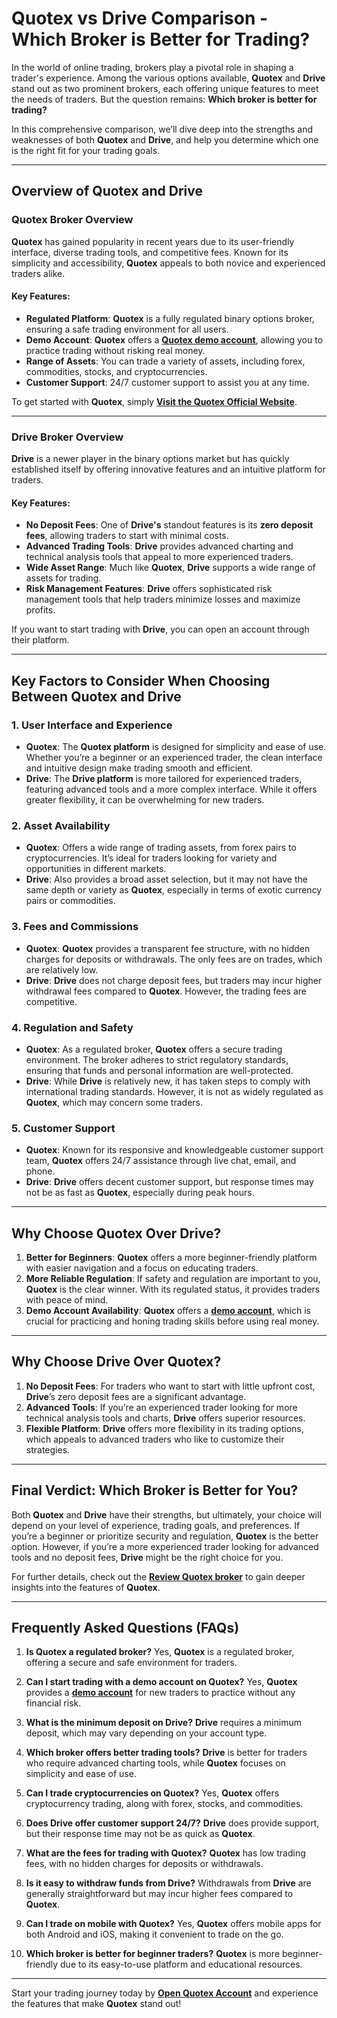 # Quotex vs Drive Comparison - Which Broker is Better for Trading?

In the world of online trading, brokers play a pivotal role in shaping a trader's experience. Among the various options available, **Quotex** and **Drive** stand out as two prominent brokers, each offering unique features to meet the needs of traders. But the question remains: **Which broker is better for trading?**

In this comprehensive comparison, we’ll dive deep into the strengths and weaknesses of both **Quotex** and **Drive**, and help you determine which one is the right fit for your trading goals.

---

## Overview of **Quotex** and **Drive**

### **Quotex Broker** Overview

**Quotex** has gained popularity in recent years due to its user-friendly interface, diverse trading tools, and competitive fees. Known for its simplicity and accessibility, **Quotex** appeals to both novice and experienced traders alike.

#### Key Features:
- **Regulated Platform**: **Quotex** is a fully regulated binary options broker, ensuring a safe trading environment for all users.
- **Demo Account**: **Quotex** offers a **[Quotex demo account](https://github.com/BinaryOptionsTrader/Quotex/blob/main/Quotex%20Demo%20Account%20Trading%2C%20How%20to%20Open%3F.md)**, allowing you to practice trading without risking real money.
- **Range of Assets**: You can trade a variety of assets, including forex, commodities, stocks, and cryptocurrencies.
- **Customer Support**: 24/7 customer support to assist you at any time.

To get started with **Quotex**, simply **[Visit the Quotex Official Website](https://broker-qx.pro/?lid=933306)**.

---

### **Drive Broker** Overview

**Drive** is a newer player in the binary options market but has quickly established itself by offering innovative features and an intuitive platform for traders.

#### Key Features:
- **No Deposit Fees**: One of **Drive's** standout features is its **zero deposit fees**, allowing traders to start with minimal costs.
- **Advanced Trading Tools**: **Drive** provides advanced charting and technical analysis tools that appeal to more experienced traders.
- **Wide Asset Range**: Much like **Quotex**, **Drive** supports a wide range of assets for trading.
- **Risk Management Features**: **Drive** offers sophisticated risk management tools that help traders minimize losses and maximize profits.

If you want to start trading with **Drive**, you can open an account through their platform.

---

## Key Factors to Consider When Choosing Between **Quotex** and **Drive**

### 1. **User Interface and Experience**

- **Quotex**: The **Quotex platform** is designed for simplicity and ease of use. Whether you’re a beginner or an experienced trader, the clean interface and intuitive design make trading smooth and efficient.
- **Drive**: The **Drive platform** is more tailored for experienced traders, featuring advanced tools and a more complex interface. While it offers greater flexibility, it can be overwhelming for new traders.

### 2. **Asset Availability**

- **Quotex**: Offers a wide range of trading assets, from forex pairs to cryptocurrencies. It’s ideal for traders looking for variety and opportunities in different markets.
- **Drive**: Also provides a broad asset selection, but it may not have the same depth or variety as **Quotex**, especially in terms of exotic currency pairs or commodities.

### 3. **Fees and Commissions**

- **Quotex**: **Quotex** provides a transparent fee structure, with no hidden charges for deposits or withdrawals. The only fees are on trades, which are relatively low.
- **Drive**: **Drive** does not charge deposit fees, but traders may incur higher withdrawal fees compared to **Quotex**. However, the trading fees are competitive.

### 4. **Regulation and Safety**

- **Quotex**: As a regulated broker, **Quotex** offers a secure trading environment. The broker adheres to strict regulatory standards, ensuring that funds and personal information are well-protected.
- **Drive**: While **Drive** is relatively new, it has taken steps to comply with international trading standards. However, it is not as widely regulated as **Quotex**, which may concern some traders.

### 5. **Customer Support**

- **Quotex**: Known for its responsive and knowledgeable customer support team, **Quotex** offers 24/7 assistance through live chat, email, and phone.
- **Drive**: **Drive** offers decent customer support, but response times may not be as fast as **Quotex**, especially during peak hours.

---

## Why Choose **Quotex** Over **Drive**?

1. **Better for Beginners**: **Quotex** offers a more beginner-friendly platform with easier navigation and a focus on educating traders.
2. **More Reliable Regulation**: If safety and regulation are important to you, **Quotex** is the clear winner. With its regulated status, it provides traders with peace of mind.
3. **Demo Account Availability**: **Quotex** offers a **[demo account](https://github.com/BinaryOptionsTrader/Quotex/blob/main/Quotex%20Demo%20Account%20Trading%2C%20How%20to%20Open%3F.md)**, which is crucial for practicing and honing trading skills before using real money.

---

## Why Choose **Drive** Over **Quotex**?

1. **No Deposit Fees**: For traders who want to start with little upfront cost, **Drive**’s zero deposit fees are a significant advantage.
2. **Advanced Tools**: If you’re an experienced trader looking for more technical analysis tools and charts, **Drive** offers superior resources.
3. **Flexible Platform**: **Drive** offers more flexibility in its trading options, which appeals to advanced traders who like to customize their strategies.

---

## **Final Verdict: Which Broker is Better for You?**

Both **Quotex** and **Drive** have their strengths, but ultimately, your choice will depend on your level of experience, trading goals, and preferences. If you’re a beginner or prioritize security and regulation, **Quotex** is the better option. However, if you’re a more experienced trader looking for advanced tools and no deposit fees, **Drive** might be the right choice for you.

For further details, check out the **[Review Quotex broker](https://github.com/BinaryOptionsTrader/Quotex/blob/main/Quotex%20Review%202025%3A%20Is%20Legit%2C%20Regulated%2C%20Safe%20and%20Trust%20Broker.md)** to gain deeper insights into the features of **Quotex**.

---

## Frequently Asked Questions (FAQs)

1. **Is Quotex a regulated broker?**
   Yes, **Quotex** is a regulated broker, offering a secure and safe environment for traders.

2. **Can I start trading with a demo account on Quotex?**
   Yes, **Quotex** provides a **[demo account](https://github.com/BinaryOptionsTrader/Quotex/blob/main/Quotex%20Demo%20Account%20Trading%2C%20How%20to%20Open%3F.md)** for new traders to practice without any financial risk.

3. **What is the minimum deposit on Drive?**
   **Drive** requires a minimum deposit, which may vary depending on your account type.

4. **Which broker offers better trading tools?**
   **Drive** is better for traders who require advanced charting tools, while **Quotex** focuses on simplicity and ease of use.

5. **Can I trade cryptocurrencies on Quotex?**
   Yes, **Quotex** offers cryptocurrency trading, along with forex, stocks, and commodities.

6. **Does Drive offer customer support 24/7?**
   **Drive** does provide support, but their response time may not be as quick as **Quotex**.

7. **What are the fees for trading with Quotex?**
   **Quotex** has low trading fees, with no hidden charges for deposits or withdrawals.

8. **Is it easy to withdraw funds from **Drive**?**
   Withdrawals from **Drive** are generally straightforward but may incur higher fees compared to **Quotex**.

9. **Can I trade on mobile with **Quotex**?**
   Yes, **Quotex** offers mobile apps for both Android and iOS, making it convenient to trade on the go.

10. **Which broker is better for beginner traders?**
    **Quotex** is more beginner-friendly due to its easy-to-use platform and educational resources.

---

Start your trading journey today by **[Open Quotex Account](https://broker-qx.pro/sign-up/?lid=933307)** and experience the features that make **Quotex** stand out!
